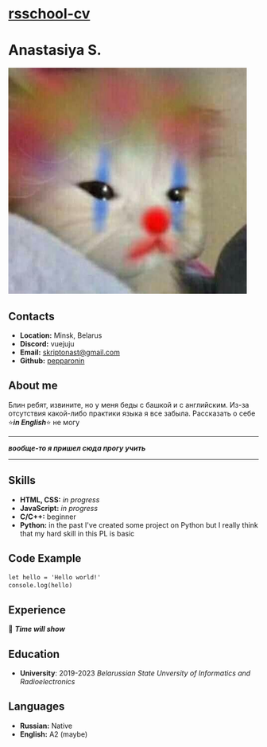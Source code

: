 # [rsschool-cv](https://pepparonin.github.io/rsschool-cv/)

# Anastasiya S.

![kitty](/img/clown-kitty.jpg "Also me")

## Contacts
* **Location:** Minsk, Belarus
* **Discord:** vuejuju
* **Email:** skriptonast@gmail.com
* **Github:** [pepparonin](https://github.com/pepparonin)

## About me
Блин ребят, извините, но у меня беды с башкой и с английским. Из-за отсутствия какой-либо практики языка я все забыла. Рассказать о себе ⭐***in English***⭐ не могу 
***
***вообще-то я пришел сюда прогу учить***
***
## Skills
* **HTML, CSS:** _in progress_
* **JavaScript:** _in progress_
* **C/C++:** beginner
* **Python:** in the past I've created some project on Python but I really think that my hard skill in this PL is basic
## Code Example
```
let hello = 'Hello world!'
console.log(hello)
```
## Experience
🌚 ___Time will show___
## Education
* **University**: 2019-2023 _Belarussian State Unversity of Informatics and Radioelectronics_ 
## Languages
* **Russian:** Native
* **English:** A2 (maybe)